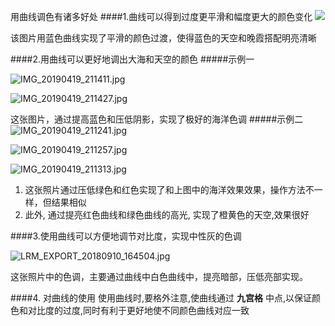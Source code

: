 用曲线调色有诸多好处
####1.曲线可以得到过度更平滑和幅度更大的颜色变化
![](https://upload-images.jianshu.io/upload_images/3065026-4f4d7b2396fcf5e0.jpg?imageMogr2/auto-orient/strip%7CimageView2/2/w/1240)

该图片用蓝色曲线实现了平滑的颜色过渡，使得蓝色的天空和晚霞搭配明亮清晰

####2.用曲线可以更好地调出大海和天空的颜色
#####示例一

![IMG_20190419_211411.jpg](https://upload-images.jianshu.io/upload_images/3065026-c1a4636932f7a905.jpg?imageMogr2/auto-orient/strip%7CimageView2/2/w/1240)

![IMG_20190419_211427.jpg](https://upload-images.jianshu.io/upload_images/3065026-0f2ce9d0b55f34b3.jpg?imageMogr2/auto-orient/strip%7CimageView2/2/w/1240)


这张图片，通过提高蓝色和压低阴影，实现了极好的海洋色调
#####示例二
![IMG_20190419_211241.jpg](https://upload-images.jianshu.io/upload_images/3065026-90e1ceca592e9126.jpg?imageMogr2/auto-orient/strip%7CimageView2/2/w/1240)

![IMG_20190419_211257.jpg](https://upload-images.jianshu.io/upload_images/3065026-ad9eed2747aa918a.jpg?imageMogr2/auto-orient/strip%7CimageView2/2/w/1240)

![IMG_20190419_211313.jpg](https://upload-images.jianshu.io/upload_images/3065026-84b5f62e7926a36d.jpg?imageMogr2/auto-orient/strip%7CimageView2/2/w/1240)


1. 这张照片通过压低绿色和红色实现了和上图中的海洋效果效果，操作方法不一样，但结果相似
2. 此外, 通过提亮红色曲线和绿色曲线的高光, 实现了橙黄色的天空,效果很好

####3.使用曲线可以方便地调节对比度，实现中性灰的色调

![LRM_EXPORT_20180910_164504.jpg](https://upload-images.jianshu.io/upload_images/3065026-8134d276f1118faf.jpg?imageMogr2/auto-orient/strip%7CimageView2/2/w/1240)

这张照片中的色调，主要通过曲线中白色曲线中，提亮暗部，压低亮部实现。


####4. 对曲线的使用
使用曲线时,要格外注意,使曲线通过 **九宫格** 中点,以保证颜色和对比度的过度,同时有利于更好地使不同颜色曲线对应一致
